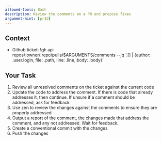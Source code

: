 ```yaml
---
allowed-tools: Bash
description: Review the comments on a PR and propose fixes
argument-hint: [prId]
---
```


## Context

- Github ticket: !gh api repos/:owner/:repo/pulls/$ARGUMENTS/comments --jq '.[] | {author: .user.login, file: .path, line: .line, body: .body}'

## Your Task

1. Review all unresolved comments on the ticket against the current code
2. Update the code to address the comment. If there is code that already
addresses it, then continue. If unsure if a comment should be addressed,
ask for feedback
3. Use zen to review the changes against the comments to ensure they are
properly addressed
4. Output a report of the comment, the changes made that address the
comment, and any not addressed. Wait for feedback.
5. Create a conventional commit with the changes
6. Push the changes

